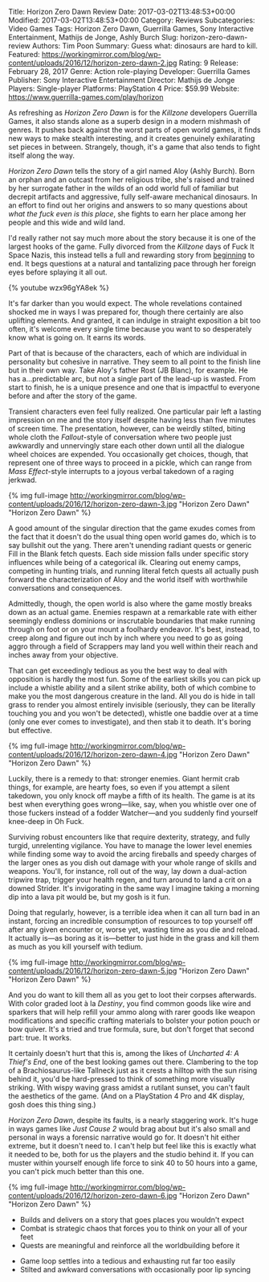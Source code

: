 Title: Horizon Zero Dawn Review
Date: 2017-03-02T13:48:53+00:00
Modified: 2017-03-02T13:48:53+00:00
Category: Reviews
Subcategories: Video Games
Tags: Horizon Zero Dawn, Guerrilla Games, Sony Interactive Entertainment, Mathijs de Jonge, Ashly Burch
Slug: horizon-zero-dawn-review
Authors: Tim Poon
Summary: Guess what: dinosaurs are hard to kill.
Featured: https://workingmirror.com/blog/wp-content/uploads/2016/12/horizon-zero-dawn-2.jpg
Rating: 9
Release: February 28, 2017
Genre: Action role-playing
Developer: Guerrilla Games
Publisher: Sony Interactive Entertainment
Director: Mathijs de Jonge
Players: Single-player
Platforms: PlayStation 4
Price: $59.99
Website: https://www.guerrilla-games.com/play/horizon

As refreshing as *Horizon Zero Dawn* is for the *Killzone* developers Guerrilla Games, it also stands alone as a superb design in a modern mishmash of genres. It pushes back against the worst parts of open world games, it finds new ways to make stealth interesting, and it creates genuinely exhilarating set pieces in between. Strangely, though, it's a game that also tends to fight itself along the way.

*Horizon Zero Dawn* tells the story of a girl named Aloy (Ashly Burch). Born an orphan and an outcast from her religious tribe, she's raised and trained by her surrogate father in the wilds of an odd world full of familiar but decrepit artifacts and aggressive, fully self-aware mechanical dinosaurs. In an effort to find out her origins and answers to so many questions about *what the fuck even is this place*, she fights to earn her place among her people and this wide and wild land.

I'd really rather not say much more about the story because it is one of the largest hooks of the game. Fully divorced from the *Killzone* days of Fuck It Space Nazis, this instead tells a full and rewarding story from [beginning](http://www.platformnation.com/2017/03/01/horizon-zero-dawn-has-a-heck-of-an-opener/) to end. It begs questions at a natural and tantalizing pace through her foreign eyes before splaying it all out.

{% youtube wzx96gYA8ek %}

It's far darker than you would expect. The whole revelations contained shocked me in ways I was prepared for, though there certainly are also uplifting elements. And granted, it can indulge in straight exposition a bit too often, it's welcome every single time because you want to so desperately know what is going on. It earns its words.

Part of that is because of the characters, each of which are individual in personality but cohesive in narrative. They seem to all point to the finish line but in their own way. Take Aloy's father Rost (JB Blanc), for example. He has a...predictable arc, but not a single part of the lead-up is wasted. From start to finish, he is a unique presence and one that is impactful to everyone before and after the story of the game.

Transient characters even feel fully realized. One particular pair left a lasting impression on me and the story itself despite having less than five minutes of screen time. The presentation, however, can be weirdly stilted, biting whole cloth the *Fallout*-style of conversation where two people just awkwardly and unnervingly stare each other down until all the dialogue wheel choices are expended. You occasionally get choices, though, that represent one of three ways to proceed in a pickle, which can range from *Mass Effect*-style interrupts to a joyous verbal takedown of a raging jerkwad.

{% img full-image http://workingmirror.com/blog/wp-content/uploads/2016/12/horizon-zero-dawn-3.jpg "Horizon Zero Dawn" "Horizon Zero Dawn" %}

A good amount of the singular direction that the game exudes comes from the fact that it doesn't do the usual thing open world games do, which is to say bullshit out the yang. There aren't unending radiant quests or generic Fill in the Blank fetch quests. Each side mission falls under specific story influences while being of a categorical ilk. Clearing out enemy camps, competing in hunting trials, and running literal fetch quests all actually push forward the characterization of Aloy and the world itself with worthwhile conversations and consequences.

Admittedly, though, the open world is also where the game mostly breaks down as an actual game. Enemies respawn at a remarkable rate with either seemingly endless dominions or inscrutable boundaries that make running through on foot or on your mount a foolhardy endeavor. It's best, instead, to creep along and figure out inch by inch where you need to go as going aggro through a field of Scrappers may land you well within their reach and inches away from your objective.

That can get exceedingly tedious as you the best way to deal with opposition is hardly the most fun. Some of the earliest skills you can pick up include a whistle ability and a silent strike ability, both of which combine to make you the most dangerous creature in the land. All you do is hide in tall grass to render you almost entirely invisible (seriously, they can be literally touching you and you won't be detected), whistle one baddie over at a time (only one ever comes to investigate), and then stab it to death. It's boring but effective.

{% img full-image http://workingmirror.com/blog/wp-content/uploads/2016/12/horizon-zero-dawn-4.jpg "Horizon Zero Dawn" "Horizon Zero Dawn" %}

Luckily, there is a remedy to that: stronger enemies. Giant hermit crab things, for example, are hearty foes, so even if you attempt a silent takedown, you only knock off maybe a fifth of its health. The game is at its best when everything goes wrong—like, say, when you whistle over one of those fuckers instead of a fodder Watcher—and you suddenly find yourself knee-deep in Oh Fuck.

Surviving robust encounters like that require dexterity, strategy, and fully turgid, unrelenting vigilance. You have to manage the lower level enemies while finding some way to avoid the arcing fireballs and speedy charges of the larger ones as you dish out damage with your whole range of skills and weapons. You'll, for instance, roll out of the way, lay down a dual-action tripwire trap, trigger your health regen, and turn around to land a crit on a downed Strider. It's invigorating in the same way I imagine taking a morning dip into a lava pit would be, but my gosh is it fun.

Doing that regularly, however, is a terrible idea when it can all turn bad in an instant, forcing an incredible consumption of resources to top yourself off after any given encounter or, worse yet, wasting time as you die and reload. It actually is—as boring as it is—better to just hide in the grass and kill them as much as you kill yourself with tedium.

{% img full-image http://workingmirror.com/blog/wp-content/uploads/2016/12/horizon-zero-dawn-5.jpg "Horizon Zero Dawn" "Horizon Zero Dawn" %}

And you do want to kill them all as you get to loot their corpses afterwards. With color graded loot à la *Destiny*, you find common goods like wire and sparkers that will help refill your ammo along with rarer goods like weapon modifications and specific crafting materials to bolster your potion pouch or bow quiver. It's a tried and true formula, sure, but don't forget that second part: true. It works.

It certainly doesn't hurt that this is, among the likes of *Uncharted 4: A Thief's End*, one of the best looking games out there. Clambering to the top of a Brachiosaurus-like Tallneck just as it crests a hilltop with the sun rising behind it, you'd be hard-pressed to think of something more visually striking. With wispy waving grass amidst a rutilant sunset, you can't fault the aesthetics of the game. (And on a PlayStation 4 Pro and 4K display, gosh does this thing sing.)

*Horizon Zero Dawn*, despite its faults, is a nearly staggering work. It's huge in ways games like *Just Cause 2* would brag about but it's also small and personal in ways a forensic narrative would go for. It doesn't hit either extreme, but it doesn't need to. I can't help but feel like this is exactly what it needed to be, both for us the players and the studio behind it. If you can muster within yourself enough life force to sink 40 to 50 hours into a game, you can't pick much better than this one.

{% img full-image http://workingmirror.com/blog/wp-content/uploads/2016/12/horizon-zero-dawn-6.jpg "Horizon Zero Dawn" "Horizon Zero Dawn" %}

+ Builds and delivers on a story that goes places you wouldn't expect
+ Combat is strategic chaos that forces you to think on your all of your feet
+ Quests are meaningful and reinforce all the worldbuilding before it
- Game loop settles into a tedious and exhausting rut far too easily
- Stilted and awkward conversations with occasionally poor lip syncing
